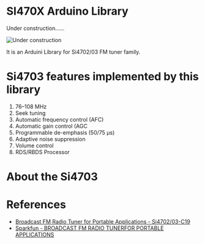 # SI470X Arduino Library

Under construction......

![Under construction]()

It is an Arduini Library for Si4702/03 FM tuner family. 



# Si4703 features implemented by this library

1. 76–108 MHz
2. Seek tuning
3. Automatic frequency control (AFC)
4. Automatic gain control (AGC
5. Programmable de-emphasis (50/75 μs)
6. Adaptive noise suppression
7. Volume control
8. RDS/RBDS Processor


# About the Si4703




# References 

* [Broadcast FM Radio Tuner for Portable Applications - Si4702/03-C19](https://www.silabs.com/documents/public/data-shorts/Si4702-03-C19-short.pdf)
* [Sparkfun - BROADCAST FM RADIO TUNERFOR PORTABLE APPLICATIONS](https://www.google.com/search?client=safari&rls=en&q=SI4730+NE928+Eagle+circuit&ie=UTF-8&oe=UTF-8)
